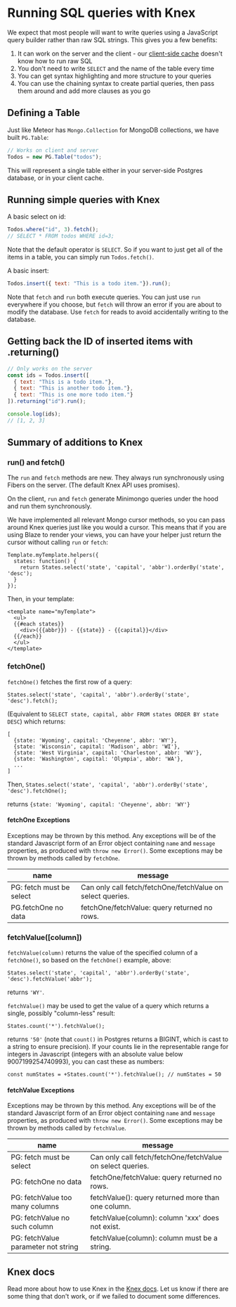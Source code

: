 <h1>Running SQL queries with Knex</h1>

We expect that most people will want to write queries using a JavaScript query builder rather than raw SQL strings. This gives you a few benefits:

1. It can work on the server and the client - our [client-side cache](client.md) doesn't know how to run raw SQL
2. You don't need to write `SELECT` and the name of the table every time
3. You can get syntax highlighting and more structure to your queries
4. You can use the chaining syntax to create partial queries, then pass them around and add more clauses as you go

## Defining a Table

Just like Meteor has `Mongo.Collection` for MongoDB collections, we have built `PG.Table`:

```js
// Works on client and server
Todos = new PG.Table("todos");
```

This will represent a single table either in your server-side Postgres database, or in your client cache.

## Running simple queries with Knex

A basic select on id:

```js
Todos.where("id", 3).fetch();
// SELECT * FROM todos WHERE id=3;
```

Note that the default operator is `SELECT`. So if you want to just get all of the items in a table, you can simply run `Todos.fetch()`.

A basic insert:

```js
Todos.insert({ text: "This is a todo item."}).run();
```

Note that `fetch` and `run` both execute queries. You can just use `run` everywhere if you choose, but `fetch` will throw an error if you are about to modify the database. Use `fetch` for reads to avoid accidentally writing to the database.

## Getting back the ID of inserted items with .returning()

```js
// Only works on the server
const ids = Todos.insert([
  { text: "This is a todo item."},
  { text: "This is another todo item."},
  { text: "This is one more todo item."}
]).returning("id").run();

console.log(ids);
// [1, 2, 3]
```

## Summary of additions to Knex

### run() and fetch()

The `run` and `fetch` methods are new. They always run synchronously using Fibers on the server. (The default Knex API uses promises).

On the client, `run` and `fetch` generate Minimongo queries under the hood and run them synchronously.

We have implemented all relevant Mongo cursor methods, so you can pass around Knex queries just like you would a cursor. This means that if you are using Blaze to render your views, you can have your helper just return the cursor without calling `run` or `fetch`:

    Template.myTemplate.helpers({
      states: function() {
        return States.select('state', 'capital', 'abbr').orderBy('state', 'desc');
      }
    });

Then, in your template:

    <template name="myTemplate">
      <ul>
      {{#each states}}
        <div>({{abbr}}) - {{state}} - {{capital}}</div>
      {{/each}}
      </ul>
    </template>

### fetchOne()

`fetchOne()` fetches the first row of a query:

    States.select('state', 'capital', 'abbr').orderBy('state', 'desc').fetch();

(Equivalent to `SELECT state, capital, abbr FROM states ORDER BY state DESC`) which
returns:

    [
      {state: 'Wyoming', capital: 'Cheyenne', abbr: 'WY'},
      {state: 'Wisconsin', capital: 'Madison', abbr: 'WI'},
      {state: 'West Virginia', capital: 'Charleston', abbr: 'WV'},
      {state: 'Washington', capital: 'Olympia', abbr: 'WA'},
      ...
    ]

Then, `States.select('state', 'capital', 'abbr').orderBy('state', 'desc').fetchOne();`

returns `{state: 'Wyoming', capital: 'Cheyenne', abbr: 'WY'}`

#### fetchOne Exceptions

Exceptions may be thrown by this method. Any exceptions will be of the standard Javascript form of an Error
object containing `name` and `message` properties, as produced with `throw new Error()`. Some exceptions may
be thrown by methods called by `fetchOne`.

| name | message |
|----- | ------- |
| PG: fetch must be select | Can only call fetch/fetchOne/fetchValue on select queries. |
| PG.fetchOne no data | fetchOne/fetchValue: query returned no rows. |

### fetchValue([column])

`fetchValue(column)` returns the value of the specified column of a `fetchOne()`, so based on the `fetchOne()`
example, above:

    States.select('state', 'capital', 'abbr').orderBy('state', 'desc').fetchValue('abbr');

returns `'WY'`.

`fetchValue()` may be used to get the value of a query which returns a single, possibly "column-less" result:

    States.count('*').fetchValue();

returns `'50'` (note that `count()` in Postgres returns a BIGINT, which is cast to a string to ensure precision).
If your counts lie in the representable range for integers in Javascript (integers with an absolute value below
9007199254740993), you can cast these as numbers:

    const numStates = +States.count('*').fetchValue(); // numStates = 50

#### fetchValue Exceptions

Exceptions may be thrown by this method. Any exceptions will be of the standard Javascript form of an Error
object containing `name` and `message` properties, as produced with `throw new Error()`. Some exceptions may
be thrown by methods called by `fetchValue`.

| name | message |
|----- | ------- |
| PG: fetch must be select | Can only call fetch/fetchOne/fetchValue on select queries. |
| PG: fetchOne no data | fetchOne/fetchValue: query returned no rows. |
| PG: fetchValue too many columns | fetchValue(): query returned more than one column. |
| PG: fetchValue no such column | fetchValue(column): column 'xxx' does not exist. |
| PG: fetchValue parameter not string | fetchValue(column): column must be a string. |

## Knex docs

Read more about how to use Knex in the [Knex docs](http://knexjs.org/). Let us know if there are some thing that don't work, or if we failed to document some differences.
